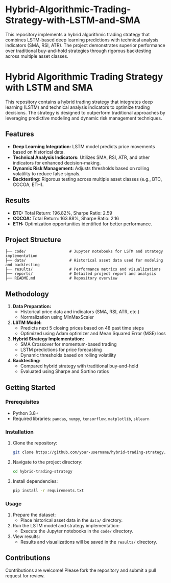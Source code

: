 # Hybrid-Algorithmic-Trading-Strategy-with-LSTM-and-SMA
This repository implements a hybrid algorithmic trading strategy that combines LSTM-based deep learning predictions with technical analysis indicators (SMA, RSI, ATR). The project demonstrates superior performance over traditional buy-and-hold strategies through rigorous backtesting across multiple asset classes.
# Hybrid Algorithmic Trading Strategy with LSTM and SMA

This repository contains a hybrid trading strategy that integrates deep learning (LSTM) and technical analysis indicators to optimize trading decisions. The strategy is designed to outperform traditional approaches by leveraging predictive modeling and dynamic risk management techniques.

## Features

- **Deep Learning Integration:** LSTM model predicts price movements based on historical data.
- **Technical Analysis Indicators:** Utilizes SMA, RSI, ATR, and other indicators for enhanced decision-making.
- **Dynamic Risk Management:** Adjusts thresholds based on rolling volatility to reduce false signals.
- **Backtesting:** Rigorous testing across multiple asset classes (e.g., BTC, COCOA, ETH).

## Results

- **BTC:** Total Return: 196.82%, Sharpe Ratio: 2.59
- **COCOA:** Total Return: 163.88%, Sharpe Ratio: 2.16
- **ETH:** Optimization opportunities identified for better performance.

## Project Structure

```
├── code/                   # Jupyter notebooks for LSTM and strategy implementation
├── data/                   # Historical asset data used for modeling and backtesting
├── results/                # Performance metrics and visualizations
├── reports/                # Detailed project report and analysis
├── README.md               # Repository overview
```

## Methodology

1. **Data Preparation:**
   - Historical price data and indicators (SMA, RSI, ATR, etc.)
   - Normalization using MinMaxScaler
2. **LSTM Model:**
   - Predicts next 5 closing prices based on 48 past time steps
   - Optimized using Adam optimizer and Mean Squared Error (MSE) loss
3. **Hybrid Strategy Implementation:**
   - SMA Crossover for momentum-based trading
   - LSTM predictions for price forecasting
   - Dynamic thresholds based on rolling volatility
4. **Backtesting:**
   - Compared hybrid strategy with traditional buy-and-hold
   - Evaluated using Sharpe and Sortino ratios

## Getting Started

### Prerequisites

- Python 3.8+
- Required libraries: `pandas`, `numpy`, `tensorflow`, `matplotlib`, `sklearn`

### Installation

1. Clone the repository:
   ```bash
   git clone https://github.com/your-username/hybrid-trading-strategy.git
   ```
2. Navigate to the project directory:
   ```bash
   cd hybrid-trading-strategy
   ```
3. Install dependencies:
   ```bash
   pip install -r requirements.txt
   ```

### Usage

1. Prepare the dataset:
   - Place historical asset data in the `data/` directory.
2. Run the LSTM model and strategy implementation:
   - Execute the Jupyter notebooks in the `code/` directory.
3. View results:
   - Results and visualizations will be saved in the `results/` directory.

## Contributions

Contributions are welcome! Please fork the repository and submit a pull request for review.
